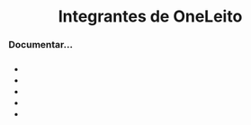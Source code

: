 <h1 align="center">Integrantes de OneLeito </h1>
<h3>Documentar...<h3> 
<ul>
    <li>
    <li>
    <li>
    <li>
    <li>
</ul>
